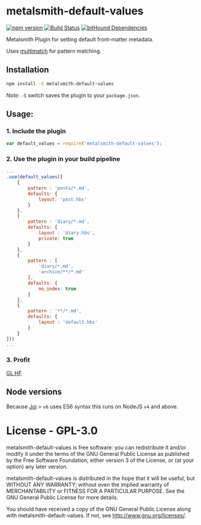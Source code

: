# metalsmith-default-values
[![npm version][npm-badge]][npm-url]
[![Build Status][travis-badge]][travis-url]
[![bitHound Dependencies][bithound-badge]][bithound-url]

Metalsmith Plugin for setting default front-matter metadata.

Uses [multimatch](https://github.com/sindresorhus/multimatch#multimatch-) for pattern matching.

## Installation
```bash
npm install -S metalsmith-default-values
```

*Note*: `-S` switch saves the plugin to your `package.json`.

## Usage:

### 1. Include the plugin
```js
var default_values = require('metalsmith-default-values');
```

### 2. Use the plugin in your build pipeline
```js
...
.use(default_values([
    {
        pattern : 'posts/*.md',
        defaults: {
            layout: 'post.hbs'
        }
    },
	{
		pattern : 'diary/*.md',
		defaults: {
			layout : 'diary.hbs',
			private: true
		}
    },
	{
		pattern : [
            'diary/*.md',
            'archive/**/*.md'
        ],
		defaults: {
			no_index: true
		}
    },
	{
		pattern : '**/*.md',
		defaults: {
			layout : 'default.hbs'
		}
	}
]))
...
```

### 3. Profit
[GL HF](http://www.urbandictionary.com/define.php?term=glhf)

## Node versions
Because [Joi](https://github.com/hapijs/joi/) > `v6` uses ES6 syntax this runs on NodeJS `v4` and above.

# License - GPL-3.0
metalsmith-default-values is free software: you can redistribute it and/or modify it under the terms of the GNU General Public License as published by the Free Software Foundation, either version 3 of the License, or (at your option) any later version.

metalsmith-default-values is distributed in the hope that it will be useful, but WITHOUT ANY WARRANTY; without even the implied warranty of MERCHANTABILITY or FITNESS FOR A PARTICULAR PURPOSE.  See the GNU General Public License for more details.

You should have received a copy of the GNU General Public License along with metalsmith-default-values.  If not, see http://www.gnu.org/licenses/.


[npm-badge]: https://img.shields.io/npm/v/metalsmith-default-values.svg
[npm-url]: https://www.npmjs.com/package/metalsmith-default-values

[travis-badge]: https://travis-ci.org/woodyrew/metalsmith-default-values.svg?branch=master
[travis-url]: https://travis-ci.org/woodyrew/metalsmith-default-values

[bithound-badge]: https://www.bithound.io/github/woodyrew/metalsmith-default-values/badges/dependencies.svg
[bithound-url]: https://www.bithound.io/github/woodyrew/metalsmith-default-values/master/dependencies/npm
